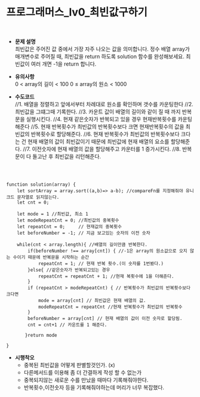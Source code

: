 # 프로그래머스_lv0_최빈값구하기
<br/>

- **문제 설명**<br/>
최빈값은 주어진 값 중에서 가장 자주 나오는 값을 의미합니다. 정수 배열 array가 매개변수로 주어질 때, 최빈값을 return 하도록 solution 함수를 완성해보세요.
최빈값이 여러 개면 -1을 return 합니다.

- **유의사항**<br/>
0 < array의 길이 < 100
0 ≤ array의 원소 < 1000

- **수도코드**<br/>
//1. 배열을 정렬하고 앞에서부터 차례대로 원소를 확인하며 갯수를 카운팅한다
//2. 최빈값을 그떄그때 기록한다.
//3. 카운트 값이 배열의 길이와 같이 질 때 까지 반복문을 실행시킨다.
//4. 현재 같은숫자가 반복되고 있을 경우 현재반복횟수를 카운팅해준다
//5. 현재 반복횟수가 최빈값의 반복횟수보다 크면 현재반복횟수의 값을 최빈값의 반복횟수로 할당해준다.
//6. 현재 반복횟수가 최빈값의 반복횟수보다 크다는 건 현재 배열의 값이 최빈값이기 때문에 최빈값에 현재 배열의 요소를 할당해준다.
//7. 이전숫자에 현재 배열의 값을 할당해주고 카운터를 1 증가시킨다.
//8. 반복문이 다 돌고난 후 최빈값을 리턴해준다.

<br/>

```

function solution(array) {
    let sortArray = array.sort((a,b)=> a-b); //compareFn를 지정해줘야 유니크드 문자열로 읽지않는다.
    let cnt = 0;
    
    let mode = 1 //최빈값, 최소 1
    let modeRepeatCnt = 0; //최빈값의 중복횟수
    let repeatCnt = 0;     // 현재값의 중복횟수
    let beforeNumber = -1; // 지금 보고있는 숫자의 이전 숫자
    
    while(cnt < array.length){ //배열의 길이만큼 반복한다.
        if(beforeNumber !== array[cnt]) { //-1은 array의 원소값으로 오지 않는 수이기 때문에 반복문을 시작하는 순간
            repeatCnt = 1; // 현재 반복 횟수.(이 숫자를 1번봤다.)
        }else{ //같은숫자가 반복되고있는 경우
            repeatCnt = repeatCnt + 1; //현재 복횟수에 1을 더해준다.
        }
        if (repeatCnt > modeRepeatCnt) { // 반복횟수가 최빈값의 반복횟수보다 크다면
            mode = array[cnt] // 최빈값은 현재 배열의 값.
            modeRepeatCnt = repeatCnt //현재 반복횟수가 최빈값의 반복횟수
        }
        beforeNumber = array[cnt] // 현재 배열의 값이 이전 숫자로 할당됨.
        cnt = cnt+1 // 카운트를 1 해준다.
        
       }return mode

}

```

- **시행착오**<br/>
    - 중복된 최빈값을 어떻게 판별할것인가. (x) 
    - 다른메서드를 이용해 좀 더 간결하게 작성 할 수 없는가
    - 중복되지않는 새로운 수를 만났을 때마다 기록해줘야한다.
    - 반복횟수,이전숫자 등을 기록해줘야하는데 머리가 너무 복잡했다.
